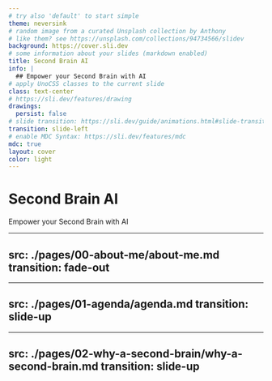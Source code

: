 ```yaml
---
# try also 'default' to start simple
theme: neversink
# random image from a curated Unsplash collection by Anthony
# like them? see https://unsplash.com/collections/94734566/slidev
background: https://cover.sli.dev
# some information about your slides (markdown enabled)
title: Second Brain AI
info: |
  ## Empower your Second Brain with AI
# apply UnoCSS classes to the current slide
class: text-center
# https://sli.dev/features/drawing
drawings:
  persist: false
# slide transition: https://sli.dev/guide/animations.html#slide-transitions
transition: slide-left
# enable MDC Syntax: https://sli.dev/features/mdc
mdc: true
layout: cover
color: light
---
```


# Second Brain AI

Empower your Second Brain with AI


<!--
The last comment block of each slide will be treated as slide notes. It will be visible and editable in Presenter Mode along with the slide. [Read more in the docs](https://sli.dev/guide/syntax.html#notes)
-->
---
src: ./pages/00-about-me/about-me.md
transition: fade-out
---

---
src: ./pages/01-agenda/agenda.md
transition: slide-up
---

---
src: ./pages/02-why-a-second-brain/why-a-second-brain.md
transition: slide-up
---